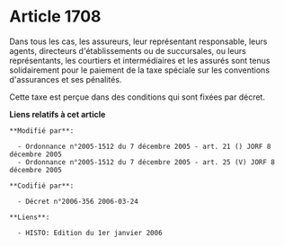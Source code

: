 # Article 1708

Dans tous les cas, les assureurs, leur représentant responsable, leurs agents, directeurs d'établissements ou de succursales,
ou leurs représentants, les courtiers et intermédiaires et les assurés sont tenus solidairement pour le paiement de la taxe
spéciale sur les conventions d'assurances et ses pénalités.

Cette taxe est perçue dans des conditions qui sont fixées par décret.

**Liens relatifs à cet article**

	**Modifié par**:

	  - Ordonnance n°2005-1512 du 7 décembre 2005 - art. 21 () JORF 8 décembre 2005
	  - Ordonnance n°2005-1512 du 7 décembre 2005 - art. 25 (V) JORF 8 décembre 2005

	**Codifié par**:

	  - Décret n°2006-356 2006-03-24

	**Liens**:

	  - HISTO: Edition du 1er janvier 2006

